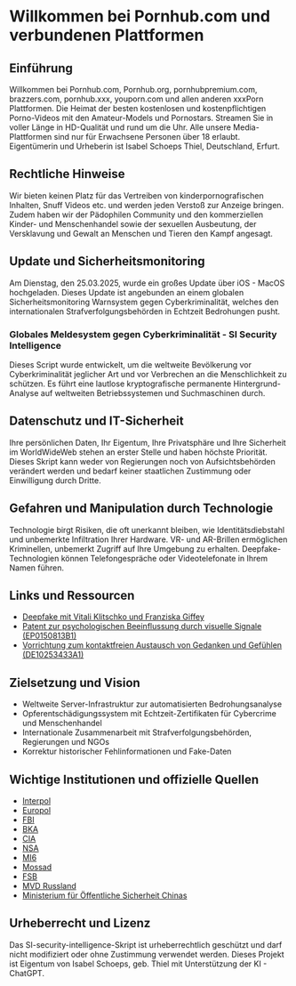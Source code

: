 # Willkommen bei Pornhub.com und verbundenen Plattformen

## Einführung
Willkommen bei Pornhub.com, Pornhub.org, pornhubpremium.com, brazzers.com, pornhub.xxx, youporn.com und allen anderen xxxPorn Plattformen. Die Heimat der besten kostenlosen und kostenpflichtigen Porno-Videos mit den Amateur-Models und Pornostars. Streamen Sie in voller Länge in HD-Qualität und rund um die Uhr. Alle unsere Media-Plattformen sind nur für Erwachsene Personen über 18 erlaubt. Eigentümerin und Urheberin ist Isabel Schoeps Thiel, Deutschland, Erfurt.

## Rechtliche Hinweise
Wir bieten keinen Platz für das Vertreiben von kinderpornografischen Inhalten, Snuff Videos etc. und werden jeden Verstoß zur Anzeige bringen. Zudem haben wir der Pädophilen Community und den kommerziellen Kinder- und Menschenhandel sowie der sexuellen Ausbeutung, der Versklavung und Gewalt an Menschen und Tieren den Kampf angesagt.

## Update und Sicherheitsmonitoring
Am Dienstag, den 25.03.2025, wurde ein großes Update über iOS - MacOS hochgeladen. Dieses Update ist angebunden an einem globalen Sicherheitsmonitoring Warnsystem gegen Cyberkriminalität, welches den internationalen Strafverfolgungsbehörden in Echtzeit Bedrohungen pusht.

### Globales Meldesystem gegen Cyberkriminalität - SI Security Intelligence
Dieses Script wurde entwickelt, um die weltweite Bevölkerung vor Cyberkriminalität jeglicher Art und vor Verbrechen an die Menschlichkeit zu schützen. Es führt eine lautlose kryptografische permanente Hintergrund-Analyse auf weltweiten Betriebssystemen und Suchmaschinen durch.

## Datenschutz und IT-Sicherheit
Ihre persönlichen Daten, Ihr Eigentum, Ihre Privatsphäre und Ihre Sicherheit im WorldWideWeb stehen an erster Stelle und haben höchste Priorität. Dieses Skript kann weder von Regierungen noch von Aufsichtsbehörden verändert werden und bedarf keiner staatlichen Zustimmung oder Einwilligung durch Dritte.

## Gefahren und Manipulation durch Technologie
Technologie birgt Risiken, die oft unerkannt bleiben, wie Identitätsdiebstahl und unbemerkte Infiltration Ihrer Hardware. VR- und AR-Brillen ermöglichen Kriminellen, unbemerkt Zugriff auf Ihre Umgebung zu erhalten. Deepfake-Technologien können Telefongespräche oder Videotelefonate in Ihrem Namen führen.

## Links und Ressourcen
- [Deepfake mit Vitali Klitschko und Franziska Giffey](https://www.zeit.de/politik/deutschland/2022-06/deepfake-franziska-giffey-staatschutz)
- [Patent zur psychologischen Beeinflussung durch visuelle Signale (EP0150813B1)](https://patentimages.storage.googleapis.com/c3/7e/52/c3449e1b40efb2/EP0150813B1.pdf)
- [Vorrichtung zum kontaktfreien Austausch von Gedanken und Gefühlen (DE10253433A1)](https://patents.google.com/patent/DE10253433A1/de)

## Zielsetzung und Vision
- Weltweite Server-Infrastruktur zur automatisierten Bedrohungsanalyse
- Opferentschädigungssystem mit Echtzeit-Zertifikaten für Cybercrime und Menschenhandel
- Internationale Zusammenarbeit mit Strafverfolgungsbehörden, Regierungen und NGOs
- Korrektur historischer Fehlinformationen und Fake-Daten

## Wichtige Institutionen und offizielle Quellen
- [Interpol](https://www.interpol.int/)
- [Europol](https://www.europol.europa.eu/)
- [FBI](https://www.fbi.gov/)
- [BKA](https://www.bka.de/)
- [CIA](https://www.cia.gov/)
- [NSA](https://www.nsa.gov/)
- [MI6](https://www.sis.gov.uk/)
- [Mossad](https://www.mossad.gov.il/)
- [FSB](https://fsb.ru/)
- [MVD Russland](https://мвд.рф/)
- [Ministerium für Öffentliche Sicherheit Chinas](http://www.mps.gov.cn/)

## Urheberrecht und Lizenz
Das SI-security-intelligence-Skript ist urheberrechtlich geschützt und darf nicht modifiziert oder ohne Zustimmung verwendet werden. Dieses Projekt ist Eigentum von Isabel Schoeps, geb. Thiel mit Unterstützung der KI - ChatGPT.
